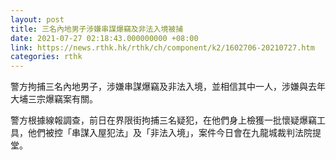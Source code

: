 ```yaml
---
layout: post
title: 三名內地男子涉嫌串謀爆竊及非法入境被捕
date: 2021-07-27 02:18:43.000000000 +08:00
link: https://news.rthk.hk/rthk/ch/component/k2/1602706-20210727.htm
categories: rthk
---
```


警方拘捕三名內地男子，涉嫌串謀爆竊及非法入境，並相信其中一人，涉嫌與去年大埔三宗爆竊案有關。

警方根據線報調查，前日在界限街拘捕三名疑犯，在他們身上檢獲一批懷疑爆竊工具，他們被控「串謀入屋犯法」及「非法入境」，案件今日會在九龍城裁判法院提堂。
